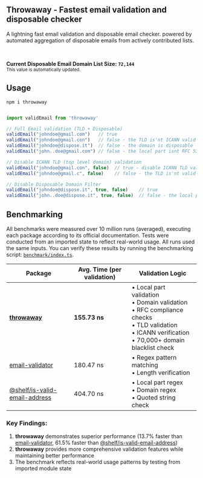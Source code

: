 ## Throwaway - Fastest email validation and disposable checker

A lightning fast email validation and disposable email checker. powered by automated aggregation of disposable emails from actively contributed lists.

<br>

<!-- disposable database size: the number between the backticks on the next line will be automatically updated -->
**Current Disposable Email Domain List Size: `72,144`** \
<sub>This value is automatically updated.</sub>

## Usage

```
npm i throwaway
```

```ts

import validEmail from 'throwaway'

// Full Email validation (TLD + Disposable)
validEmail("johndoe@gmail.com")   // true
validEmail("johndoe@gmail.con")   // false - the TLD is'nt ICANN valid
validEmail("johndoe@dispose.it")  // false - the domain is disposable
validEmail("john..doe@gmail.com") // false - the local part isnt RFC 5322 compliant

// Disable ICANN TLD (top level domain) validation
validEmail("johndoe@gmail.con", false)  // true - disable ICANN TLD validation
validEmail("johndoe@gmail.c", false)    // false - the TLD is'nt valid since TLDS must be >= 2

// Disable Disposable Domain Filter
validEmail("johndoe@dispose.it", true, false)    // true
validEmail("john..doe@dispose.it", true, false)  // false - the local part isnt RFC 5322 compliant

```

## Benchmarking

All benchmarks were measured over 10 million runs (averaged), executing each package according to its official documentation. Tests were conducted from an imported state to reflect real-world usage. All runs used the same inputs. You can verify these results by running the benchmarking script: [`benchmark/index.ts`](https://github.com/doodad-labs/throwaway-email-checker/blob/main/benchmark/index.ts).

| Package | Avg. Time (per validation) | Validation Logic |
|---------|----------------------------|------------------|
| **[throwaway](https://github.com/doodad-labs/throwaway-email-checker)** | **155.73 ns** | • Local part validation<br>• Domain validation<br>• RFC compliance checks<br>• TLD validation<br>• ICANN verification<br>• 70,000+ domain blacklist check |
| [email-validator](https://npmjs.com/email-validator) | 180.47 ns | • Regex pattern matching<br>• Length verification |
| [@shelf/is-valid-email-address](https://npmjs.com/@shelf/is-valid-email-address) | 404.70 ns | • Local part regex<br>• Domain regex<br>• Quoted string check |

### Key Findings:
1. **throwaway** demonstrates superior performance (13.7% faster than [email-validator](https://npmjs.com/email-validator), 61.5% faster than [@shelf/is-valid-email-address](https://npmjs.com/@shelf/is-valid-email-address))
2. **throwaway** provides more comprehensive validation features while maintaining better performance
3. The benchmark reflects real-world usage patterns by testing from imported module state

